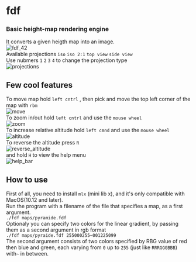 # fdf
### Basic height-map rendering engine

It converts a given heigth map into an image.  
![fdf_42](../assets/image/fdf_42.png)  
Available projections `iso` `iso 2:1` `top view` `side view`  
Use nubmers `1` `2` `3` `4` to change the projection type  
![projections](../assets/image/projections.gif)

## Few cool features
To move map hold `left cntrl` , then pick and move the top left corner of the map with `rbm`  
![move](../assets/image/move.gif)  
To zoom in/out hold `left cntrl` and use the `mouse wheel`  
![zoom](../assets/image/zoom.gif)  
To increase relative altitude hold `left cmnd` and use the `mouse wheel`  
![altitude](../assets/image/altitude.gif)  
To reverse the altitude press `R`  
![reverse_altitude](../assets/image/reverse_altitude.gif)  
and hold `H` to view the help menu  
![help_bar](../assets/image/help_bar.gif)  

## How to use
First of all, you need to install `mlx` (mini lib x), and it's only compatible with MacOS(10.12 and later).  
Run the program with a filename of the file that specifies a map, as a first argument.  
`./fdf maps/pyramide.fdf`  
Optionaly you can specify two colors for the linear gradient, by passing them as a second argument in rgb format  
`./fdf maps/pyraide.fdf 255000255~001225099`  
The second argument consists of two colors specified by RBG value of red then blue and green, each varying from `0` up to `255` (just like `RRRGGGBBB`) with`~` in between.
